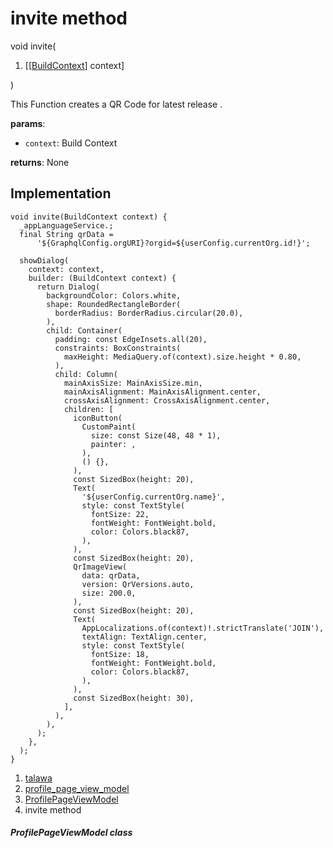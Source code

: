 
<div>

# invite method

</div>


void invite(

1.  [[[BuildContext](https://api.flutter.dev/flutter/widgets/BuildContext-class.md)]
    context]

)



This Function creates a QR Code for latest release .

**params**:

-   `context`: Build Context

**returns**: None



## Implementation

``` language-dart
void invite(BuildContext context) {
  _appLanguageService.;
  final String qrData =
      '${GraphqlConfig.orgURI}?orgid=${userConfig.currentOrg.id!}';

  showDialog(
    context: context,
    builder: (BuildContext context) {
      return Dialog(
        backgroundColor: Colors.white,
        shape: RoundedRectangleBorder(
          borderRadius: BorderRadius.circular(20.0),
        ),
        child: Container(
          padding: const EdgeInsets.all(20),
          constraints: BoxConstraints(
            maxHeight: MediaQuery.of(context).size.height * 0.80,
          ),
          child: Column(
            mainAxisSize: MainAxisSize.min,
            mainAxisAlignment: MainAxisAlignment.center,
            crossAxisAlignment: CrossAxisAlignment.center,
            children: [
              iconButton(
                CustomPaint(
                  size: const Size(48, 48 * 1),
                  painter: ,
                ),
                () {},
              ),
              const SizedBox(height: 20),
              Text(
                '${userConfig.currentOrg.name}',
                style: const TextStyle(
                  fontSize: 22,
                  fontWeight: FontWeight.bold,
                  color: Colors.black87,
                ),
              ),
              const SizedBox(height: 20),
              QrImageView(
                data: qrData,
                version: QrVersions.auto,
                size: 200.0,
              ),
              const SizedBox(height: 20),
              Text(
                AppLocalizations.of(context)!.strictTranslate('JOIN'),
                textAlign: TextAlign.center,
                style: const TextStyle(
                  fontSize: 18,
                  fontWeight: FontWeight.bold,
                  color: Colors.black87,
                ),
              ),
              const SizedBox(height: 30),
            ],
          ),
        ),
      );
    },
  );
}
```







1.  [talawa](../../index.md)
2.  [profile_page_view_model](../../view_model_after_auth_view_models_profile_view_models_profile_page_view_model/)
3.  [ProfilePageViewModel](../../view_model_after_auth_view_models_profile_view_models_profile_page_view_model/ProfilePageViewModel-class.md)
4.  invite method

##### ProfilePageViewModel class







